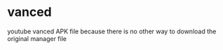 # vanced
youtube vanced APK file because there is no other way to download the original manager file
